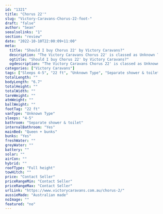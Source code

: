 ```yaml
---
id: "1321"
title: "Chorus 22'"
slug: "Victory-Caravans-Chorus-22-foot-"
draft: "false"
author: "Sean"
seealsolinks: "1"
section: "review"
date: "2022-10-10T22:00:09+11:00"
meta:
  title: "Should I buy Chorus 22' by Victory Caravans?"
  description: "The Victory Caravans Chorus 22' is classed as Unknown Type, and sleeps 4-5 people. It is Australian made and comes in at 22 ft. It generally has Separate shower & toilet."
  ogtitle: "Should I buy Chorus 22' by Victory Caravans?"
  ogdescription: "The Victory Caravans Chorus 22' is classed as Unknown Type, and sleeps 4-5 people. It is Australian made and comes in at 22 ft. It generally has Separate shower & toilet."
categories: ["Victory Caravans"]
tags: ["Sleeps 4-5", "22 ft", "Unknown Type", "Separate shower & toilet", "Full height", "Price Unknown"]
totalLength: ""
bodyLength: "6.7"
totalHeight: ""
totalWidth: ""
tareWeight: ""
atmWeight: ""
ballWeight: ""
footTag: "22 ft"
vanType: "Unknown Type"
sleeps: "4-5"
bathroom: "Separate shower & toilet"
internalBathroom: "Yes"
mainBed: "Queen + bunks"
bunks: "Yes"
freshWater: ""
greyWater: ""
battery: ""
solar: ""
airCon: ""
hybrid: ""
roofType: "Full height"
towHitch: ""
price: "Contact Seller"
priceRangeMin: "Contact Seller"
priceRangeMax: "Contact Seller"
urlLink: "https://www.victorycaravans.com.au/chorus-2/"
aussieMade: "Australian made"
noImage: ""
featured: "no"
---
```


